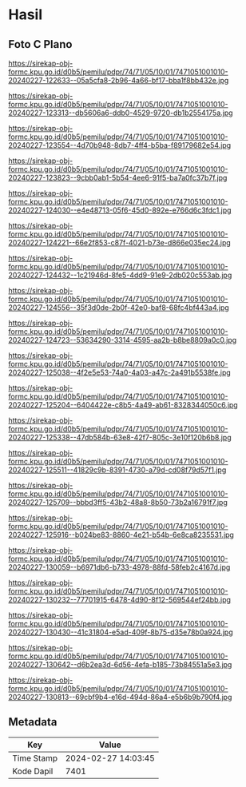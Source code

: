 # Hasil

## Foto C Plano

https://sirekap-obj-formc.kpu.go.id/d0b5/pemilu/pdpr/74/71/05/10/01/7471051001010-20240227-122633--05a5cfa8-2b96-4a66-bf17-bba1f8bb432e.jpg

https://sirekap-obj-formc.kpu.go.id/d0b5/pemilu/pdpr/74/71/05/10/01/7471051001010-20240227-123313--db5606a6-ddb0-4529-9720-db1b2554175a.jpg

https://sirekap-obj-formc.kpu.go.id/d0b5/pemilu/pdpr/74/71/05/10/01/7471051001010-20240227-123554--4d70b948-8db7-4ff4-b5ba-f89179682e54.jpg

https://sirekap-obj-formc.kpu.go.id/d0b5/pemilu/pdpr/74/71/05/10/01/7471051001010-20240227-123823--9cbb0ab1-5b54-4ee6-91f5-ba7a0fc37b7f.jpg

https://sirekap-obj-formc.kpu.go.id/d0b5/pemilu/pdpr/74/71/05/10/01/7471051001010-20240227-124030--e4e48713-05f6-45d0-892e-e766d6c3fdc1.jpg

https://sirekap-obj-formc.kpu.go.id/d0b5/pemilu/pdpr/74/71/05/10/01/7471051001010-20240227-124221--66e2f853-c87f-4021-b73e-d866e035ec24.jpg

https://sirekap-obj-formc.kpu.go.id/d0b5/pemilu/pdpr/74/71/05/10/01/7471051001010-20240227-124432--1c21946d-8fe5-4dd9-91e9-2db020c553ab.jpg

https://sirekap-obj-formc.kpu.go.id/d0b5/pemilu/pdpr/74/71/05/10/01/7471051001010-20240227-124556--35f3d0de-2b0f-42e0-baf8-68fc4bf443a4.jpg

https://sirekap-obj-formc.kpu.go.id/d0b5/pemilu/pdpr/74/71/05/10/01/7471051001010-20240227-124723--53634290-3314-4595-aa2b-b8be8809a0c0.jpg

https://sirekap-obj-formc.kpu.go.id/d0b5/pemilu/pdpr/74/71/05/10/01/7471051001010-20240227-125038--4f2e5e53-74a0-4a03-a47c-2a491b5538fe.jpg

https://sirekap-obj-formc.kpu.go.id/d0b5/pemilu/pdpr/74/71/05/10/01/7471051001010-20240227-125204--6404422e-c8b5-4a49-ab61-8328344050c6.jpg

https://sirekap-obj-formc.kpu.go.id/d0b5/pemilu/pdpr/74/71/05/10/01/7471051001010-20240227-125338--47db584b-63e8-42f7-805c-3e10f120b6b8.jpg

https://sirekap-obj-formc.kpu.go.id/d0b5/pemilu/pdpr/74/71/05/10/01/7471051001010-20240227-125511--41829c9b-8391-4730-a79d-cd08f79d57f1.jpg

https://sirekap-obj-formc.kpu.go.id/d0b5/pemilu/pdpr/74/71/05/10/01/7471051001010-20240227-125709--bbbd3ff5-43b2-48a8-8b50-73b2a16791f7.jpg

https://sirekap-obj-formc.kpu.go.id/d0b5/pemilu/pdpr/74/71/05/10/01/7471051001010-20240227-125916--b024be83-8860-4e21-b54b-6e8ca8235531.jpg

https://sirekap-obj-formc.kpu.go.id/d0b5/pemilu/pdpr/74/71/05/10/01/7471051001010-20240227-130059--b6971db6-b733-4978-88fd-58feb2c4167d.jpg

https://sirekap-obj-formc.kpu.go.id/d0b5/pemilu/pdpr/74/71/05/10/01/7471051001010-20240227-130232--77701915-6478-4d90-8f12-569544ef24bb.jpg

https://sirekap-obj-formc.kpu.go.id/d0b5/pemilu/pdpr/74/71/05/10/01/7471051001010-20240227-130430--41c31804-e5ad-409f-8b75-d35e78b0a924.jpg

https://sirekap-obj-formc.kpu.go.id/d0b5/pemilu/pdpr/74/71/05/10/01/7471051001010-20240227-130642--d6b2ea3d-6d56-4efa-b185-73b84551a5e3.jpg

https://sirekap-obj-formc.kpu.go.id/d0b5/pemilu/pdpr/74/71/05/10/01/7471051001010-20240227-130813--69cbf9b4-e16d-494d-86a4-e5b6b9b790f4.jpg


## Metadata

| Key        | Value               |
| ---------- | ------------------- |
| Time Stamp | 2024-02-27 14:03:45 |
| Kode Dapil | 7401                |



